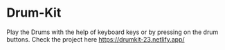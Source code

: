 # Drum-Kit
Play the Drums with the help of keyboard keys or by pressing on the drum buttons.
Check the project here https://drumkit-23.netlify.app/

